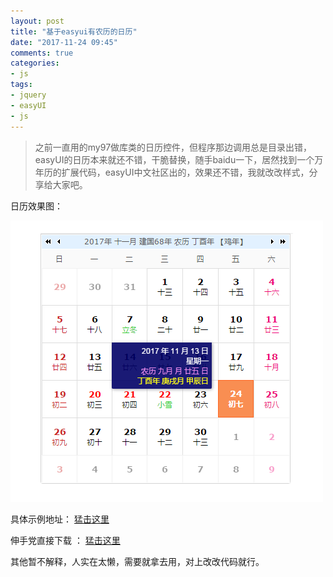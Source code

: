 ```yaml
---
layout: post
title: "基于easyui有农历的日历"
date: "2017-11-24 09:45"
comments: true
categories:
- js
tags:
- jquery
- easyUI
- js
---
```


> 之前一直用的my97做库类的日历控件，但程序那边调用总是目录出错，easyUI的日历本来就还不错，干脆替换，随手baidu一下，居然找到一个万年历的扩展代码，easyUI中文社区出的，效果还不错，我就改改样式，分享给大家吧。

日历效果图：

![calendar](/images/calendar.png)

具体示例地址： [猛击这里](/my/calendar/index.html)

伸手党直接下载 ：  [猛击这里](/my/calendar/calendar.zip)

其他暂不解释，人实在太懒，需要就拿去用，对上改改代码就行。